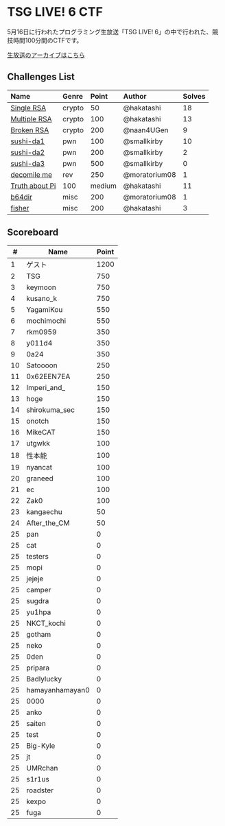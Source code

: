 # TSG LIVE! 6 CTF

5月16日に行われたプログラミング生放送「TSG LIVE! 6」の中で行われた、競技時間100分間のCTFです。

[生放送のアーカイブはこちら](https://www.youtube.com/watch?v=oitn3AiP6bM&t=14918s)

## Challenges List

**Name**|**Genre**|**Point**|**Author**|**Solves**
:------|:------|:------|:------|:------
[Single RSA](crypto/single_rsa)|crypto|50|@hakatashi|18
[Multiple RSA](crypto/multiple_rsa)|crypto|100|@hakatashi|13
[Broken RSA](crypto/broken_rsa)|crypto|200|@naan4UGen|9
[sushi-da1](pwn/sushi-da)|pwn|100|@smallkirby|10
[sushi-da2](pwn/sushi-da)|pwn|200|@smallkirby|2
[sushi-da3](pwn/sushi-da)|pwn|500|@smallkirby|0
[decomile me](rev/insane-rev)|rev|250|@moratorium08|1
[Truth about Pi](web/truth-about-pi)|100|medium|@hakatashi|11
[b64dir](misc/b64dir)|misc|200|@moratorium08|1
[fisher](misc/fisher)|misc|200|@hakatashi|3

## Scoreboard

| #  | Name            | Point |
|----|-----------------|------|
| 1  | ゲスト          | 1200 |
| 2  | TSG             | 750  |
| 3  | keymoon         | 750  |
| 4  | kusano_k        | 750  |
| 5  | YagamiKou       | 550  |
| 6  | mochimochi      | 550  |
| 7  | rkm0959         | 350  |
| 8  | y011d4          | 350  |
| 9  | 0a24            | 350  |
| 10 | Satoooon        | 250  |
| 11 | 0x62EEN7EA      | 250  |
| 12 | Imperi_and_     | 150  |
| 13 | hoge            | 150  |
| 14 | shirokuma_sec   | 150  |
| 15 | onotch          | 150  |
| 16 | MikeCAT         | 150  |
| 17 | utgwkk          | 100  |
| 18 | 性本能             | 100  |
| 19 | nyancat         | 100  |
| 20 | graneed         | 100  |
| 21 | ec              | 100  |
| 22 | Zak0            | 100  |
| 23 | kangaechu       | 50   |
| 24 | After_the_CM    | 50   |
| 25 | pan             | 0    |
| 25 | cat             | 0    |
| 25 | testers         | 0    |
| 25 | mopi            | 0    |
| 25 | jejeje          | 0    |
| 25 | camper          | 0    |
| 25 | sugdra          | 0    |
| 25 | yu1hpa          | 0    |
| 25 | NKCT_kochi      | 0    |
| 25 | gotham          | 0    |
| 25 | neko            | 0    |
| 25 | 0den            | 0    |
| 25 | pripara         | 0    |
| 25 | Badlylucky      | 0    |
| 25 | hamayanhamayan0 | 0    |
| 25 | 0000            | 0    |
| 25 | anko            | 0    |
| 25 | saiten          | 0    |
| 25 | test            | 0    |
| 25 | Big-Kyle        | 0    |
| 25 | jt              | 0    |
| 25 | UMRchan         | 0    |
| 25 | s1r1us          | 0    |
| 25 | roadster        | 0    |
| 25 | kexpo           | 0    |
| 25 | fuga            | 0    |

